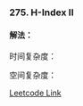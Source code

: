 ### 275. H-Index II  
  
#### 解法：

  
时间复杂度： 

空间复杂度：  
  
[Leetcode Link](https://leetcode.com/problems/h-index-ii/)